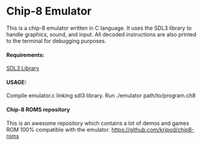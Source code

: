 # Chip-8 Emulator
This is a chip-8 emulator written in C language.
It uses the SDL3 library to handle graphics, sound, and input.
All decoded instructions are also printed to the terminal for debugging purposes.

#### Requirements:
[SDL3 Library](https://wiki.libsdl.org/SDL3/FrontPage)

#### USAGE:
Compile emulator.c linking sdl3 library.
Run ./emulator path/to/program.ch8

#### Chip-8 ROMS repository
This is an awesome repository which contains a lot of demos and games ROM 100% compatible with the emulator.
https://github.com/kripod/chip8-roms
